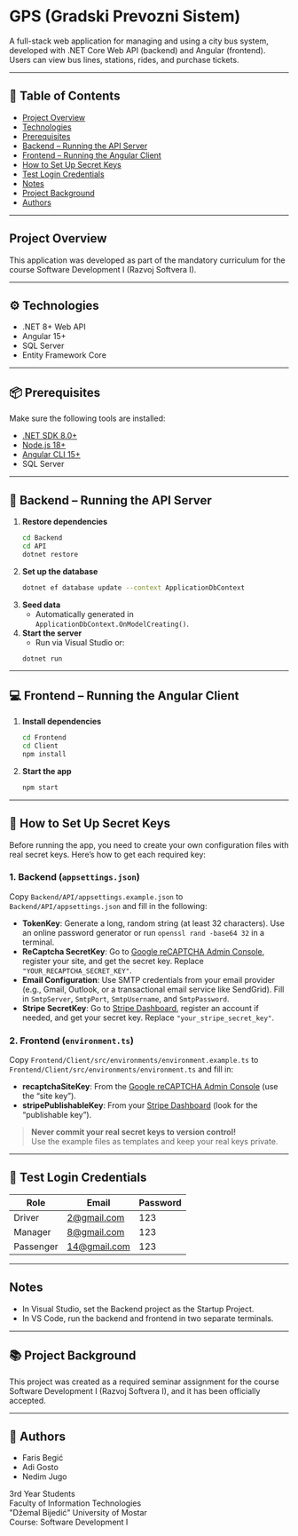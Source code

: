 # GPS (Gradski Prevozni Sistem)

A full-stack web application for managing and using a city bus system, developed with .NET Core Web API (backend) and Angular (frontend). Users can view bus lines, stations, rides, and purchase tickets.

---

## 📑 Table of Contents
- [Project Overview](#project-overview)
- [Technologies](#technologies)
- [Prerequisites](#prerequisites)
- [Backend – Running the API Server](#backend--running-the-api-server)
- [Frontend – Running the Angular Client](#frontend--running-the-angular-client)
- [How to Set Up Secret Keys](#-how-to-set-up-secret-keys)
- [Test Login Credentials](#-test-login-credentials)
- [Notes](#notes)
- [Project Background](#project-background)
- [Authors](#authors)

---

## Project Overview
This application was developed as part of the mandatory curriculum for the course Software Development I (Razvoj Softvera I).

---

## ⚙️ Technologies
- .NET 8+ Web API
- Angular 15+
- SQL Server
- Entity Framework Core

---

## 📦 Prerequisites
Make sure the following tools are installed:
- [.NET SDK 8.0+](https://dotnet.microsoft.com/download)
- [Node.js 18+](https://nodejs.org/)
- [Angular CLI 15+](https://angular.io/cli)
- SQL Server

---

## 🔧 Backend – Running the API Server
1. **Restore dependencies**
   ```bash
   cd Backend
   cd API
   dotnet restore
   ```
2. **Set up the database**
   ```bash
   dotnet ef database update --context ApplicationDbContext
   ```
3. **Seed data**
   - Automatically generated in `ApplicationDbContext.OnModelCreating()`.
4. **Start the server**
   - Run via Visual Studio or:
   ```bash
   dotnet run
   ```

---

## 💻 Frontend – Running the Angular Client
1. **Install dependencies**
   ```bash
   cd Frontend
   cd Client
   npm install
   ```
2. **Start the app**
   ```bash
   npm start
   ```

---

## 🔑 How to Set Up Secret Keys
Before running the app, you need to create your own configuration files with real secret keys. Here’s how to get each required key:

### 1. Backend (`appsettings.json`)
Copy `Backend/API/appsettings.example.json` to `Backend/API/appsettings.json` and fill in the following:
- **TokenKey**: Generate a long, random string (at least 32 characters). Use an online password generator or run `openssl rand -base64 32` in a terminal.
- **ReCaptcha SecretKey**: Go to [Google reCAPTCHA Admin Console](https://www.google.com/recaptcha/admin), register your site, and get the secret key. Replace `"YOUR_RECAPTCHA_SECRET_KEY"`.
- **Email Configuration**: Use SMTP credentials from your email provider (e.g., Gmail, Outlook, or a transactional email service like SendGrid). Fill in `SmtpServer`, `SmtpPort`, `SmtpUsername`, and `SmtpPassword`.
- **Stripe SecretKey**: Go to [Stripe Dashboard](https://dashboard.stripe.com/apikeys), register an account if needed, and get your secret key. Replace `"your_stripe_secret_key"`.

### 2. Frontend (`environment.ts`)
Copy `Frontend/Client/src/environments/environment.example.ts` to `Frontend/Client/src/environments/environment.ts` and fill in:
- **recaptchaSiteKey**: From the [Google reCAPTCHA Admin Console](https://www.google.com/recaptcha/admin) (use the “site key”).
- **stripePublishableKey**: From your [Stripe Dashboard](https://dashboard.stripe.com/apikeys) (look for the “publishable key”).

> **Never commit your real secret keys to version control!**  
> Use the example files as templates and keep your real keys private.

---

## 🔐 Test Login Credentials
| Role     | Email        | Password |
|----------|-------------|----------|
| Driver   | 2@gmail.com | 123      |
| Manager  | 8@gmail.com | 123      |
| Passenger|14@gmail.com | 123      |

---

## Notes
- In Visual Studio, set the Backend project as the Startup Project.
- In VS Code, run the backend and frontend in two separate terminals.

---

## 📚 Project Background
This project was created as a required seminar assignment for the course Software Development I (Razvoj Softvera I), and it has been officially accepted.

---

## 📄 Authors
- Faris Begić
- Adi Gosto
- Nedim Jugo

3rd Year Students  
Faculty of Information Technologies  
"Džemal Bijedić" University of Mostar  
Course: Software Development I